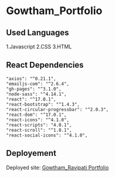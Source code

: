 # Gowtham_Portfolio

## Used Languages

1.Javascript
2.CSS
3.HTML

## React Dependencies

    "axios": "^0.21.1",
    "emailjs-com": "^2.6.4",
    "gh-pages": "^3.1.0",
    "node-sass": "^4.14.1",
    "react": "^17.0.1",
    "react-bootstrap": "^1.4.3",
    "react-circular-progressbar": "^2.0.3",
    "react-dom": "^17.0.1",
    "react-icons": "^4.1.0",
    "react-scripts": "4.0.1",
    "react-scroll": "^1.8.1",
    "react-social-icons": "^4.1.0",

## Deployement

Deployed site: [Gowtham_Ravipati Portfolio](https://gowtham369.github.io/Gowtham_Portfolio/)
